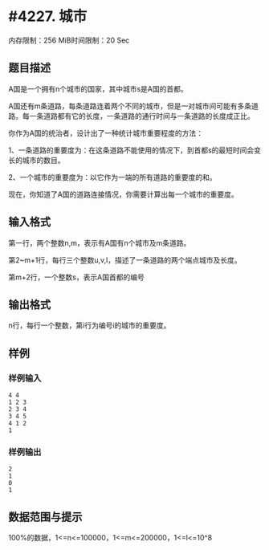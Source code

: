 # #4227. 城市

内存限制：256 MiB时间限制：20 Sec

## 题目描述

A国是一个拥有n个城市的国家，其中城市s是A国的首都。

A国还有m条道路，每条道路连着两个不同的城市，但是一对城市间可能有多条道路。每一条道路都有它的长度，一条道路的通行时间与一条道路的长度成正比。

你作为A国的统治者，设计出了一种统计城市重要程度的方法：

1、一条道路的重要度为：在这条道路不能使用的情况下，到首都s的最短时间会变长的城市的数目。

2、一个城市的重要度为：以它作为一端的所有道路的重要度的和。

现在，你知道了A国的道路连接情况，你需要计算出每一个城市的重要度。

## 输入格式

第一行，两个整数n,m，表示有A国有n个城市及m条道路。

第2~m+1行，每行三个整数u,v,l，描述了一条道路的两个端点城市及长度。

第m+2行，一个整数s，表示A国首都的编号

## 输出格式

n行，每行一个整数，第i行为编号i的城市的重要度。 

## 样例

### 样例输入

    
    4 4
    1 2 3
    2 3 4
    3 4 5
    4 1 2
    1
    
    

### 样例输出

    
    2
    1
    0
    1
    
    

## 数据范围与提示

100%的数据，1<=n<=100000，1<=m<=200000，1<=l<=10^8
